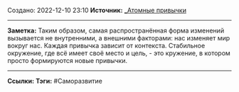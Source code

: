 Создано: 2022-12-10 23:10
**Источник:** [_Атомные привычки](_Атомные%20привычки.md)
***
**Заметка:**  Таким образом, самая распространённая форма изменений вызывается не внутренними, а внешними факторами: нас изменяет мир вокруг нас. Каждая привычка зависит от контекста. Стабильное окружение, где всё имеет своё место и цель, - это кружение, в котором просто формируются новые привычки.
***
**Ссылки:** 
**Тэги:** #Саморазвитие 


